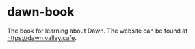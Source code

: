 # dawn-book

The book for learning about Dawn. The website can be found at
<https://dawn.valley.cafe>.
